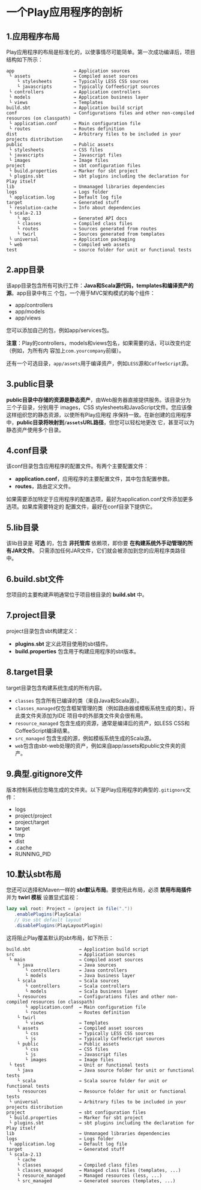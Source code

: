 一个Play应用程序的剖析
================================================================================
## 1.应用程序布局
Play应用程序的布局是标准化的，以使事情尽可能简单。第一次成功编译后，项目结构如下所示：
```
app                      → Application sources
 └ assets                → Compiled asset sources
    └ stylesheets        → Typically LESS CSS sources
    └ javascripts        → Typically CoffeeScript sources
 └ controllers           → Application controllers
 └ models                → Application business layer
 └ views                 → Templates
build.sbt                → Application build script
conf                     → Configurations files and other non-compiled resources (on classpath)
 └ application.conf      → Main configuration file
 └ routes                → Routes definition
dist                     → Arbitrary files to be included in your projects distribution
public                   → Public assets
 └ stylesheets           → CSS files
 └ javascripts           → Javascript files
 └ images                → Image files
project                  → sbt configuration files
 └ build.properties      → Marker for sbt project
 └ plugins.sbt           → sbt plugins including the declaration for Play itself
lib                      → Unmanaged libraries dependencies
logs                     → Logs folder
 └ application.log       → Default log file
target                   → Generated stuff
 └ resolution-cache      → Info about dependencies
 └ scala-2.13
    └ api                → Generated API docs
    └ classes            → Compiled class files
    └ routes             → Sources generated from routes
    └ twirl              → Sources generated from templates
 └ universal             → Application packaging
 └ web                   → Compiled web assets
test                     → source folder for unit or functional tests
```

## 2.app目录
该app目录包含所有可执行工件：**Java和Scala源代码，templates和编译资产的源**。app目录中有三
个包，一个用于MVC架构模式的每个组件：
+ app/controllers
+ app/models
+ app/views

您可以添加自己的包，例如app/services包。

**注意**：Play的controllers，models和views包名，如果需要的话，可以改变约定（例如，为所有内
容加上`com.yourcompany`前缀）。

还有一个可选目录，`app/assets`用于编译资产，例如`LESS`源和`CoffeeScript`源。

## 3.public目录
**public目录中存储的资源是静态资产**，由Web服务器直接提供服务。该目录分为三个子目录，分别用于
images，CSS stylesheets和JavaScript文件。您应该像这样组织您的静态资源，以使所有Play应用程
序保持一致。在新创建的应用程序中，**public目录将映射到`/assets`URL路径**，但您可以轻松地更改
它，甚至可以为静态资产使用多个目录。

## 4.conf目录
该conf目录包含应用程序的配置文件。有两个主要配置文件：
+ **application.conf**，应用程序的主要配置文件，其中包含配置参数。
+ **routes**，路由定义文件。

如果需要添加特定于应用程序的配置选项，最好为application.conf文件添加更多选项。如果库需要特定的
配置文件，最好在conf目录下提供它。

## 5.lib目录
该lib目录是 **可选** 的，包含 **非托管库** 依赖项，即你要 **在构建系统外手动管理的所有JAR文件**。
只需添加任何JAR文件，它们就会被添加到您的应用程序类路径中。

## 6.build.sbt文件
您项目的主要构建声明通常位于项目根目录的 **build.sbt** 中。 

## 7.project目录
project目录包含sbt构建定义：
+ **plugins.sbt**  定义此项目使用的sbt插件。
+ **build.properties** 包含用于构建应用程序的sbt版本。

## 8.target目录
target目录包含构建系统生成的所有内容。
+ `classes` 包含所有已编译的类（来自Java和Scala源）。
+ `classes_managed`仅包含框架管理的类（例如路由器或模板系统生成的类）。将此类文件夹添加为IDE
项目中的外部类文件夹会很有用。
+ `resource_managed` 包含生成的资源，通常是编译后的资产，如LESS CSS和CoffeeScript编译结果。
+ `src_managed` 包含生成的源，例如模板系统生成的Scala源。
+ `web`包含由sbt-web处理的资产，例如来自app/assets和public文件夹的资产。

## 9.典型.gitignore文件
版本控制系统应忽略生成的文件夹。以下是Play应用程序的典型的`.gitignore`文件：
+ logs
+ project/project
+ project/target
+ target
+ tmp
+ dist
+ .cache
+ RUNNING_PID

## 10.默认sbt布局
您还可以选择和Maven一样的 **sbt默认布局**。要使用此布局，必须 **禁用布局插件** 并为 **twirl
模板** 设置显式监视：
```scala
lazy val root: Project = (project in file("."))
   .enablePlugins(PlayScala)
   // Use sbt default layout
   .disablePlugins(PlayLayoutPlugin)
```
这将阻止Play覆盖默认的sbt布局，如下所示：
```
build.sbt                  → Application build script
src                        → Application sources
 └ main                    → Compiled asset sources
    └ java                 → Java sources
       └ controllers       → Java controllers
       └ models            → Java business layer
    └ scala                → Scala sources
       └ controllers       → Scala controllers
       └ models            → Scala business layer
    └ resources            → Configurations files and other non-compiled resources (on classpath)
       └ application.conf  → Main configuration file
       └ routes            → Routes definition
    └ twirl
       └ views             → Templates
    └ assets               → Compiled asset sources
       └ css               → Typically LESS CSS sources
       └ js                → Typically CoffeeScript sources
    └ public               → Public assets
       └ css               → CSS files
       └ js                → Javascript files
       └ images            → Image files
 └ test                    → Unit or functional tests
    └ java                 → Java source folder for unit or functional tests
    └ scala                → Scala source folder for unit or functional tests
    └ resources            → Resource folder for unit or functional tests
 └ universal               → Arbitrary files to be included in your projects distribution
project                    → sbt configuration files
 └ build.properties        → Marker for sbt project
 └ plugins.sbt             → sbt plugins including the declaration for Play itself
lib                        → Unmanaged libraries dependencies
logs                       → Logs folder
 └ application.log         → Default log file
target                     → Generated stuff
 └ scala-2.13
    └ cache
    └ classes              → Compiled class files
    └ classes_managed      → Managed class files (templates, ...)
    └ resource_managed     → Managed resources (less, ...)
    └ src_managed          → Generated sources (templates, ...)
```